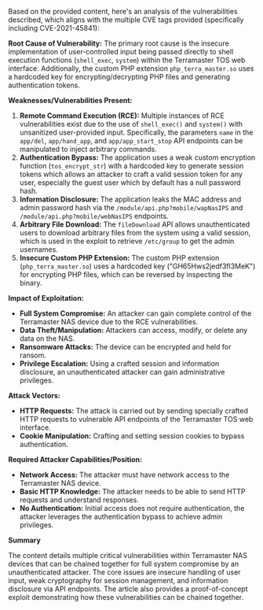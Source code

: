 Based on the provided content, here's an analysis of the vulnerabilities described, which aligns with the multiple CVE tags provided (specifically including CVE-2021-45841):

**Root Cause of Vulnerability:**
The primary root cause is the insecure implementation of user-controlled input being passed directly to shell execution functions (`shell_exec`, `system`) within the Terramaster TOS web interface. Additionally, the custom PHP extension `php_terra_master.so` uses a hardcoded key for encrypting/decrypting PHP files and generating authentication tokens.

**Weaknesses/Vulnerabilities Present:**

1.  **Remote Command Execution (RCE):** Multiple instances of RCE vulnerabilities exist due to the use of `shell_exec()` and `system()` with unsanitized user-provided input. Specifically, the parameters `name` in the `app/del`, `app/hand_app`, and `app/app_start_stop` API endpoints can be manipulated to inject arbitrary commands.
2.  **Authentication Bypass:** The application uses a weak custom encryption function (`tos_encrypt_str`) with a hardcoded key to generate session tokens which allows an attacker to craft a valid session token for any user, especially the guest user which by default has a null password hash.
3.  **Information Disclosure:**  The application leaks the MAC address and admin password hash via the `/module/api.php?mobile/wapNasIPS` and `/module/api.php?mobile/webNasIPS` endpoints.
4.  **Arbitrary File Download:** The `fileDownload` API allows unauthenticated users to download arbitrary files from the system using a valid session, which is used in the exploit to retrieve `/etc/group` to get the admin usernames.
5.  **Insecure Custom PHP Extension:** The custom PHP extension (`php_terra_master.so`) uses a hardcoded key ("GH65Hws2jedf3fl3MeK") for encrypting PHP files, which can be reversed by inspecting the binary.

**Impact of Exploitation:**

*   **Full System Compromise:** An attacker can gain complete control of the Terramaster NAS device due to the RCE vulnerabilities.
*   **Data Theft/Manipulation:** Attackers can access, modify, or delete any data on the NAS.
*   **Ransomware Attacks:** The device can be encrypted and held for ransom.
*   **Privilege Escalation:** Using a crafted session and information disclosure, an unauthenticated attacker can gain administrative privileges.

**Attack Vectors:**

*   **HTTP Requests:** The attack is carried out by sending specially crafted HTTP requests to vulnerable API endpoints of the Terramaster TOS web interface.
*   **Cookie Manipulation:** Crafting and setting session cookies to bypass authentication.

**Required Attacker Capabilities/Position:**

*   **Network Access:** The attacker must have network access to the Terramaster NAS device.
*   **Basic HTTP Knowledge:** The attacker needs to be able to send HTTP requests and understand responses.
*  **No Authentication:** Initial access does not require authentication, the attacker leverages the authentication bypass to achieve admin privileges.

**Summary**

The content details multiple critical vulnerabilities within Terramaster NAS devices that can be chained together for full system compromise by an unauthenticated attacker. The core issues are insecure handling of user input, weak cryptography for session management, and information disclosure via API endpoints. The article also provides a proof-of-concept exploit demonstrating how these vulnerabilities can be chained together.